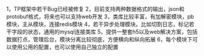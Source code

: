 1，TP框架中若干Bug已经被修复
2，目前支持两种数据格式的输出，json和protobuf格式，将来也可以支持web开发
3，类库比较丰富，有加解密模块，pb模块，主从模块，连接redis模块
4，若干异步处理模块。比如切割日志，标记若干字段的状态，通用的mysql连接类库
5，提供一整套h5以及web解决方案，包括数据打点，管理后台，模块分离比较彻底，方便横向和纵向拓展
6，每个模块下可以使用公用的配置，也可以使用自己独立的配置
